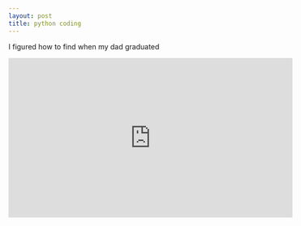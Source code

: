 ```yaml
---
layout: post
title: python coding
---
```

I figured how to find when my dad graduated

<iframe width="560" height="315" src="https://www.youtube.com/embed/NnJJokeQENo" frameborder="0" allow="accelerometer; autoplay; encrypted-media; gyroscope; picture-in-picture" allowfullscreen></iframe>